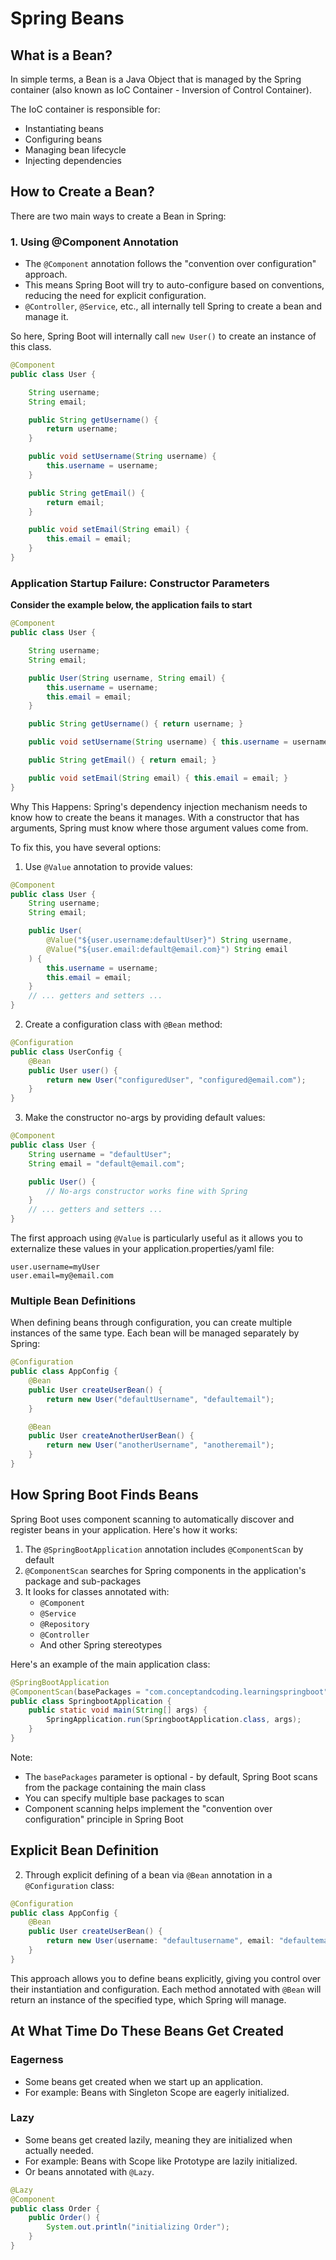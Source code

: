 # Spring Beans

## What is a Bean?

In simple terms, a Bean is a Java Object that is managed by the Spring container (also known as IoC Container - Inversion of Control Container).

The IoC container is responsible for:
- Instantiating beans
- Configuring beans
- Managing bean lifecycle
- Injecting dependencies

## How to Create a Bean?

There are two main ways to create a Bean in Spring:

### 1. Using @Component Annotation

- The `@Component` annotation follows the "convention over configuration" approach.
- This means Spring Boot will try to auto-configure based on conventions, reducing the need for explicit configuration.
- `@Controller`, `@Service`, etc., all internally tell Spring to create a bean and manage it.

So here, Spring Boot will internally call `new User()` to create an instance of this class.

```java
@Component
public class User {

    String username;
    String email;

    public String getUsername() {
        return username;
    }

    public void setUsername(String username) {
        this.username = username;
    }

    public String getEmail() {
        return email;
    }

    public void setEmail(String email) {
        this.email = email;
    }
}
```
### Application Startup Failure: Constructor Parameters

**Consider the example below, the application fails to start**

```java
@Component
public class User {

    String username;
    String email;

    public User(String username, String email) {
        this.username = username;
        this.email = email;
    }

    public String getUsername() { return username; }

    public void setUsername(String username) { this.username = username; }

    public String getEmail() { return email; }

    public void setEmail(String email) { this.email = email; }
}
```

Why This Happens:
Spring's dependency injection mechanism needs to know how to create the beans it manages. With a constructor that has arguments, Spring must know where those argument values come from.

To fix this, you have several options:

1. Use `@Value` annotation to provide values:
```java
@Component
public class User {
    String username;
    String email;

    public User(
        @Value("${user.username:defaultUser}") String username,
        @Value("${user.email:default@email.com}") String email
    ) {
        this.username = username;
        this.email = email;
    }
    // ... getters and setters ...
}
```

2. Create a configuration class with `@Bean` method:
```java
@Configuration
public class UserConfig {
    @Bean
    public User user() {
        return new User("configuredUser", "configured@email.com");
    }
}
```

3. Make the constructor no-args by providing default values:
```java
@Component
public class User {
    String username = "defaultUser";
    String email = "default@email.com";

    public User() {
        // No-args constructor works fine with Spring
    }
    // ... getters and setters ...
}
```

The first approach using `@Value` is particularly useful as it allows you to externalize these values in your application.properties/yaml file:
```properties
user.username=myUser
user.email=my@email.com
```

### Multiple Bean Definitions

When defining beans through configuration, you can create multiple instances of the same type. Each bean will be managed separately by Spring:

```java
@Configuration
public class AppConfig {
    @Bean
    public User createUserBean() {
        return new User("defaultUsername", "defaultemail");
    }

    @Bean
    public User createAnotherUserBean() {
        return new User("anotherUsername", "anotheremail");
    }
}
```

## How Spring Boot Finds Beans

Spring Boot uses component scanning to automatically discover and register beans in your application. Here's how it works:

1. The `@SpringBootApplication` annotation includes `@ComponentScan` by default
2. `@ComponentScan` searches for Spring components in the application's package and sub-packages
3. It looks for classes annotated with:
   - `@Component`
   - `@Service`
   - `@Repository`
   - `@Controller`
   - And other Spring stereotypes

Here's an example of the main application class:

```java
@SpringBootApplication
@ComponentScan(basePackages = "com.conceptandcoding.learningspringboot")
public class SpringbootApplication {
    public static void main(String[] args) {
        SpringApplication.run(SpringbootApplication.class, args);
    }
}
```

Note:
- The `basePackages` parameter is optional - by default, Spring Boot scans from the package containing the main class
- You can specify multiple base packages to scan
- Component scanning helps implement the "convention over configuration" principle in Spring Boot

## Explicit Bean Definition

2. Through explicit defining of a bean via `@Bean` annotation in a `@Configuration` class:

```java
@Configuration
public class AppConfig {
    @Bean
    public User createUserBean() {
        return new User(username: "defaultusername", email: "defaultemail");
    }
}
```

This approach allows you to define beans explicitly, giving you control over their instantiation and configuration. Each method annotated with `@Bean` will return an instance of the specified type, which Spring will manage.

## At What Time Do These Beans Get Created

### Eagerness
- Some beans get created when we start up an application.
- For example: Beans with Singleton Scope are eagerly initialized.

### Lazy
- Some beans get created lazily, meaning they are initialized when actually needed.
- For example: Beans with Scope like Prototype are lazily initialized.
- Or beans annotated with `@Lazy`.

```java
@Lazy
@Component
public class Order {
    public Order() {
        System.out.println("initializing Order");
    }
}
```

